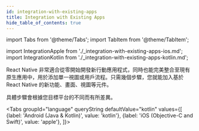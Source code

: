 ```yaml
---
id: integration-with-existing-apps
title: Integration with Existing Apps
hide_table_of_contents: true
---
```


import Tabs from '@theme/Tabs'; import TabItem from '@theme/TabItem';

import IntegrationApple from './\_integration-with-existing-apps-ios.md'; import
IntegrationKotlin from './\_integration-with-existing-apps-kotlin.md';

React Native 非常適合從零開始開發新行動應用程式，同時也能完美整合至現有原生應用中，用於添加單一視圖或用戶流程。只需幾個步驟，您就能加入基於 React Native 的新功能、畫面、視圖等元件。

具體步驟會根據您目標平台的不同而有所差異。

<Tabs groupId="language" queryString defaultValue="kotlin" values={[ {label: 'Android (Java & Kotlin)', value: 'kotlin'}, {label: 'iOS (Objective-C and Swift)', value: 'apple'}, ]}>

<TabItem value="kotlin">

<IntegrationKotlin />

</TabItem>
<TabItem value="apple">

<IntegrationApple />

</TabItem>
</Tabs>
